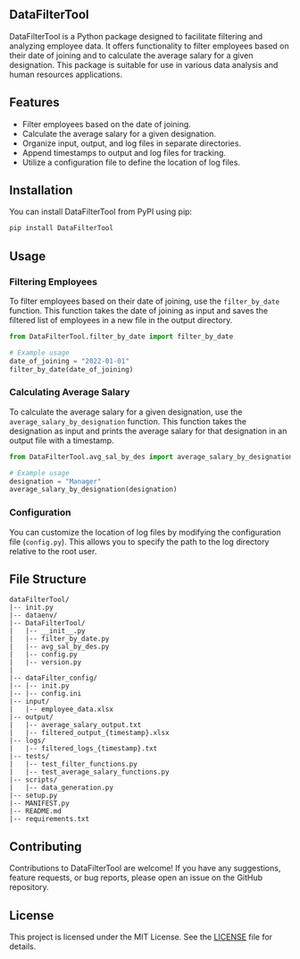 ## DataFilterTool

DataFilterTool is a Python package designed to facilitate filtering and analyzing employee data. It offers functionality to filter employees based on their date of joining and to calculate the average salary for a given designation. This package is suitable for use in various data analysis and human resources applications.

## Features

- Filter employees based on the date of joining.
- Calculate the average salary for a given designation.
- Organize input, output, and log files in separate directories.
- Append timestamps to output and log files for tracking.
- Utilize a configuration file to define the location of log files.

## Installation

You can install DataFilterTool from PyPI using pip:

```bash
pip install DataFilterTool
```

## Usage

### Filtering Employees

To filter employees based on their date of joining, use the `filter_by_date` function. This function takes the date of joining as input and saves the filtered list of employees in a new file in the output directory.

```python
from DataFilterTool.filter_by_date import filter_by_date

# Example usage
date_of_joining = "2022-01-01"
filter_by_date(date_of_joining)
```

### Calculating Average Salary

To calculate the average salary for a given designation, use the `average_salary_by_designation` function. This function takes the designation as input and prints the average salary for that designation in an output file with a timestamp.

```python
from DataFilterTool.avg_sal_by_des import average_salary_by_designation

# Example usage
designation = "Manager"
average_salary_by_designation(designation)
```

### Configuration

You can customize the location of log files by modifying the configuration file (`config.py`). This allows you to specify the path to the log directory relative to the root user.

## File Structure

```
dataFilterTool/
|-- init.py
|-- dataenv/
|-- DataFilterTool/
|   |-- __init__.py
|   |-- filter_by_date.py
|   |-- avg_sal_by_des.py
|   |-- config.py
|   |-- version.py
|
|-- dataFilter_config/
|-- |-- init.py
|-- |-- config.ini
|-- input/
|   |-- employee_data.xlsx 
|-- output/
|   |-- average_salary_output.txt
|   |-- filtered_output_{timestamp}.xlsx
|-- logs/
|   |-- filtered_logs_{timestamp}.txt
|-- tests/
|   |-- test_filter_functions.py
|   |-- test_average_salary_functions.py
|-- scripts/
|   |-- data_generation.py
|-- setup.py
|-- MANIFEST.py
|-- README.md
|-- requirements.txt
```

## Contributing

Contributions to DataFilterTool are welcome! If you have any suggestions, feature requests, or bug reports, please open an issue on the GitHub repository.

## License

This project is licensed under the MIT License. See the [LICENSE](LICENSE) file for details.
